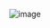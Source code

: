 ![image](https://user-images.githubusercontent.com/86967831/202002693-d1fff116-c92e-4e5c-bced-605586c6cb4f.png)
